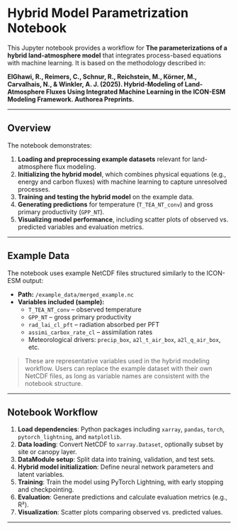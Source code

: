 # Hybrid Model Parametrization Notebook

This Jupyter notebook provides a workflow for **The parameterizations of a hybrid land-atmosphere model** that integrates process-based equations with machine learning. It is based on the methodology described in:

**ElGhawi, R., Reimers, C., Schnur, R., Reichstein, M., Körner, M., Carvalhais, N., & Winkler, A. J. (2025). Hybrid-Modeling of Land-Atmosphere Fluxes Using Integrated Machine Learning in the ICON-ESM Modeling Framework. Authorea Preprints.**

---

## Overview

The notebook demonstrates:

1. **Loading and preprocessing example datasets** relevant for land-atmosphere flux modeling.  
2. **Initializing the hybrid model**, which combines physical equations (e.g., energy and carbon fluxes) with machine learning to capture unresolved processes.  
3. **Training and testing the hybrid model** on the example data.  
4. **Generating predictions** for temperature (`T_TEA_NT_conv`) and gross primary productivity (`GPP_NT`).  
5. **Visualizing model performance**, including scatter plots of observed vs. predicted variables and evaluation metrics.  

---

## Example Data

The notebook uses example NetCDF files structured similarly to the ICON-ESM output:

- **Path:** `/example_data/merged_example.nc`  
- **Variables included (sample):**  
  - `T_TEA_NT_conv` – observed temperature  
  - `GPP_NT` – gross primary productivity  
  - `rad_lai_cl_pft` – radiation absorbed per PFT  
  - `assimi_carbox_rate_cl` – assimilation rates  
  - Meteorological drivers: `precip_box`, `a2l_t_air_box`, `a2l_q_air_box`, etc.

> These are representative variables used in the hybrid modeling workflow. Users can replace the example dataset with their own NetCDF files, as long as variable names are consistent with the notebook structure.

---

## Notebook Workflow

1. **Load dependencies**: Python packages including `xarray`, `pandas`, `torch`, `pytorch_lightning`, and `matplotlib`.  
2. **Data loading**: Convert NetCDF to `xarray.Dataset`, optionally subset by site or canopy layer.  
3. **DataModule setup**: Split data into training, validation, and test sets.  
4. **Hybrid model initialization**: Define neural network parameters and latent variables.  
5. **Training**: Train the model using PyTorch Lightning, with early stopping and checkpointing.  
6. **Evaluation**: Generate predictions and calculate evaluation metrics (e.g., R²).  
7. **Visualization**: Scatter plots comparing observed vs. predicted values.  

---


